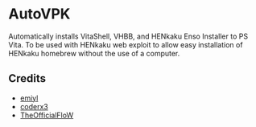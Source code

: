 # AutoVPK

Automatically installs VitaShell, VHBB, and HENkaku Enso Installer to PS Vita. To be used with HENkaku web exploit to allow easy installation of HENkaku homebrew without the use of a computer.

## Credits
- [emiyl](https://github.com/emiyl)
- [coderx3](https://github.com/https://github.com/devingDev)
- [TheOfficialFloW](https://github.com/TheOfficialFloW)
